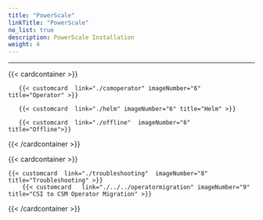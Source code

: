 ```yaml
---
title: "PowerScale"
linkTitle: "PowerScale"
no_list: true
description: PowerScale Installation
weight: 4
---
```

<hr>

{{< cardcontainer >}}

       {{< customcard  link="./csmoperator" imageNumber="6"  title="Operator" >}}

       {{< customcard  link="./helm" imageNumber="6" title="Helm" >}}

       {{< customcard  link="./offline"  imageNumber="6" title="Offline">}}

{{< /cardcontainer >}}

{{< cardcontainer >}}

    {{< customcard  link="./troubleshooting"  imageNumber="8" title="Troubleshooting" >}} 
        {{< customcard   link="./../../operatormigration" imageNumber="9"  title="CSI to CSM Operator Migration" >}}

{{< /cardcontainer >}}

